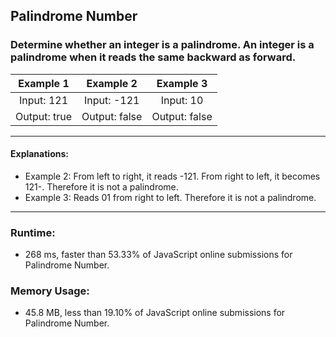 ## Palindrome Number

### Determine whether an integer is a palindrome. An integer is a palindrome when it reads the same backward as forward.

| Example 1   | Example 2    | Example 3  |
|:-----------:|:------------:|:----------:|
| Input: 121  | Input: -121  | Input: 10 |
| Output: true | Output: false | Output: false |

***
#### Explanations:

* Example 2: From left to right, it reads -121. From right to left, it becomes 121-. Therefore it is not a palindrome.
* Example 3: Reads 01 from right to left. Therefore it is not a palindrome.

***
### Runtime: 
* 268 ms, faster than 53.33% of JavaScript online submissions for Palindrome Number.

### Memory Usage:
* 45.8 MB, less than 19.10% of JavaScript online submissions for Palindrome Number.